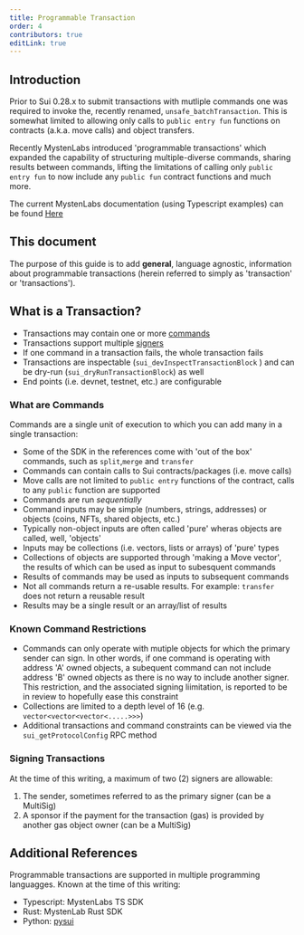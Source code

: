```yaml
---
title: Programmable Transaction
order: 4
contributors: true
editLink: true
---
```


## Introduction

Prior to Sui 0.28.x to submit transactions with mutliple commands one was required to invoke the,
recently renamed, `unsafe_batchTransaction`. This is somewhat limited to allowing only calls to
`public entry fun` functions on contracts (a.k.a. move calls) and object transfers.

Recently MystenLabs introduced 'programmable transactions' which expanded
the capability of structuring multiple-diverse commands, sharing results between commands, lifting the
limitations of calling only `public entry fun` to now include any `public fun` contract functions and much more.

The current MystenLabs documentation (using Typescript examples) can be found [Here](https://docs.sui.io/devnet/build/prog-trans-ts-sdk)

## This document

The purpose of this guide is to add **general**, language agnostic, information about programmable transactions (herein referred to simply as 'transaction' or 'transactions').

## What is a Transaction?

- Transactions may contain one or more [commands](#what-are-commands)
- Transactions support multiple [signers](#signing-transactions)
- If one command in a transaction fails, the whole transaction fails
- Transactions are inspectable (`sui_devInspectTransactionBlock` ) and can be dry-run (`sui_dryRunTransactionBlock`) as well
- End points (i.e. devnet, testnet, etc.) are configurable

### What are Commands

Commands are a single unit of execution to which you can add many in a single transaction:

- Some of the SDK in the references come with 'out of the box' commands, such as `split`,`merge` and `transfer`
- Commands can contain calls to Sui contracts/packages (i.e. move calls)
- Move calls are not limited to `public entry` functions of the contract, calls to any `public` function are supported
- Commands are run _sequentially_
- Command inputs may be simple (numbers, strings, addresses) or objects (coins, NFTs, shared objects, etc.)
- Typically non-object inputs are often called 'pure' wheras objects are called, well, 'objects'
- Inputs may be collections (i.e. vectors, lists or arrays) of 'pure' types
- Collections of objects are supported through 'making a Move vector', the results of which can be used as input
  to subesquent commands
- Results of commands may be used as inputs to subsequent commands
- Not all commands return a re-usable results. For example: `transfer` does not return a reusable result
- Results may be a single result or an array/list of results

### Known Command Restrictions

- Commands can only operate with mutiple objects for which the primary sender can sign. In other words, if one command is
  operating with address 'A' owned objects, a subequent command can not include address 'B' owned objects as there is no
  way to include another signer. This restriction, and the associated signing liimitation, is reported to be in review to hopefully ease this constraint
- Collections are limited to a depth level of 16 (e.g. `vector<vector<vector<.....>>>`)
- Additional transactions and command constraints can be viewed via the `sui_getProtocolConfig` RPC method

### Signing Transactions

At the time of this writing, a maximum of two (2) signers are allowable:

1. The sender, sometimes referred to as the primary signer (can be a MultiSig)
2. A sponsor if the payment for the transaction (gas) is provided by another gas object owner (can be a MultiSig)

## Additional References

Programmable transactions are supported in multiple programming languagges. Known at the time of this writing:

- Typescript: MystenLabs TS SDK
- Rust: MystenLab Rust SDK
- Python: [pysui](https://github.com/FrankC01/pysui)
